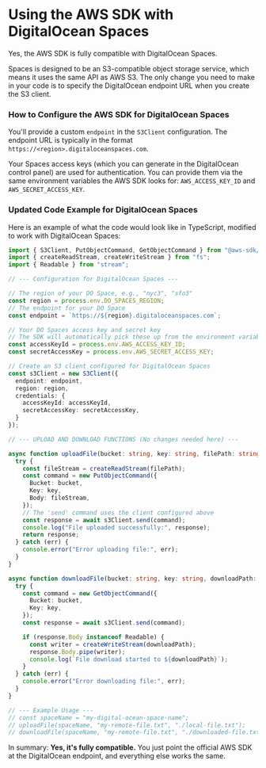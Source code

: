 # Using the AWS SDK with DigitalOcean Spaces

Yes, the AWS SDK is fully compatible with DigitalOcean Spaces.

Spaces is designed to be an S3-compatible object storage service, which means it uses the same API as AWS S3. The only change you need to make in your code is to specify the DigitalOcean endpoint URL when you create the S3 client.

### How to Configure the AWS SDK for DigitalOcean Spaces

You'll provide a custom `endpoint` in the `S3Client` configuration. The endpoint URL is typically in the format `https://<region>.digitaloceanspaces.com`.

Your Spaces access keys (which you can generate in the DigitalOcean control panel) are used for authentication. You can provide them via the same environment variables the AWS SDK looks for: `AWS_ACCESS_KEY_ID` and `AWS_SECRET_ACCESS_KEY`.

### Updated Code Example for DigitalOcean Spaces

Here is an example of what the code would look like in TypeScript, modified to work with DigitalOcean Spaces:

```typescript
import { S3Client, PutObjectCommand, GetObjectCommand } from "@aws-sdk/client-s3";
import { createReadStream, createWriteStream } from "fs";
import { Readable } from "stream";

// --- Configuration for DigitalOcean Spaces ---

// The region of your DO Space, e.g., "nyc3", "sfo3"
const region = process.env.DO_SPACES_REGION; 
// The endpoint for your DO Space
const endpoint = `https://${region}.digitaloceanspaces.com`;

// Your DO Spaces access key and secret key
// The SDK will automatically pick these up from the environment variables
const accessKeyId = process.env.AWS_ACCESS_KEY_ID;
const secretAccessKey = process.env.AWS_SECRET_ACCESS_KEY;

// Create an S3 client configured for DigitalOcean Spaces
const s3Client = new S3Client({
  endpoint: endpoint,
  region: region,
  credentials: {
    accessKeyId: accessKeyId,
    secretAccessKey: secretAccessKey,
  }
});

// --- UPLOAD AND DOWNLOAD FUNCTIONS (No changes needed here) ---

async function uploadFile(bucket: string, key: string, filePath: string) {
  try {
    const fileStream = createReadStream(filePath);
    const command = new PutObjectCommand({
      Bucket: bucket,
      Key: key,
      Body: fileStream,
    });
    // The 'send' command uses the client configured above
    const response = await s3Client.send(command);
    console.log("File uploaded successfully:", response);
    return response;
  } catch (err) {
    console.error("Error uploading file:", err);
  }
}

async function downloadFile(bucket: string, key: string, downloadPath: string) {
  try {
    const command = new GetObjectCommand({
      Bucket: bucket,
      Key: key,
    });
    const response = await s3Client.send(command);

    if (response.Body instanceof Readable) {
      const writer = createWriteStream(downloadPath);
      response.Body.pipe(writer);
      console.log(`File download started to ${downloadPath}`);
    }
  } catch (err) {
    console.error("Error downloading file:", err);
  }
}

// --- Example Usage ---
// const spaceName = "my-digital-ocean-space-name";
// uploadFile(spaceName, "my-remote-file.txt", "./local-file.txt");
// downloadFile(spaceName, "my-remote-file.txt", "./downloaded-file.txt");
```

In summary: **Yes, it's fully compatible.** You just point the official AWS SDK at the DigitalOcean endpoint, and everything else works the same.
